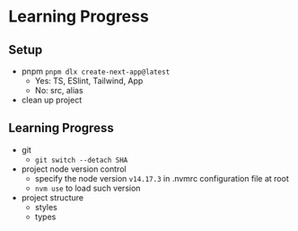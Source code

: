 # Learning Progress

## Setup

- pnpm `pnpm dlx create-next-app@latest`
  - Yes: TS, ESlint, Tailwind, App
  - No: src, alias
- clean up project


## Learning Progress

- git
  - `git switch --detach SHA`
- project node version control
  - specify the node version `v14.17.3` in .nvmrc configuration file at root
  - `nvm use` to load such version
- project structure
  - styles
  - types